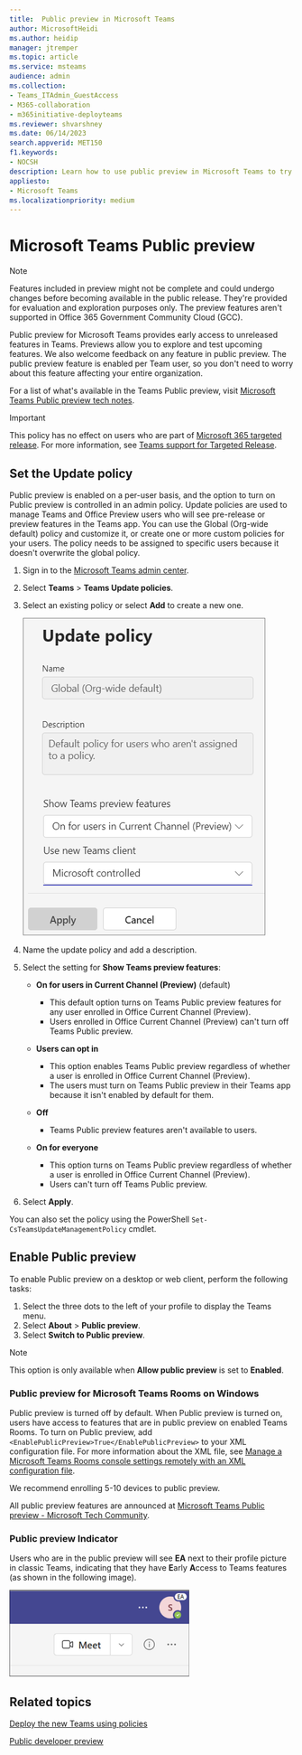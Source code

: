```yaml
---
title:  Public preview in Microsoft Teams
author: MicrosoftHeidi
ms.author: heidip
manager: jtremper
ms.topic: article
ms.service: msteams
audience: admin
ms.collection: 
- Teams_ITAdmin_GuestAccess
- M365-collaboration
- m365initiative-deployteams
ms.reviewer: shvarshney
ms.date: 06/14/2023
search.appverid: MET150
f1.keywords:
- NOCSH
description: Learn how to use public preview in Microsoft Teams to try out new features and provide feedback.
appliesto: 
- Microsoft Teams
ms.localizationpriority: medium
---
```


# Microsoft Teams Public preview

> [!NOTE] 
> Features included in preview might not be complete and could undergo changes before becoming available in the public release. They're provided for evaluation and exploration purposes only. The preview features aren't supported in Office 365 Government Community Cloud (GCC).

Public preview for Microsoft Teams provides early access to unreleased features in Teams. Previews allow you to explore and test upcoming features. We also welcome feedback on any feature in public preview. The public preview feature is enabled per Team user, so you don't need to worry about this feature affecting your entire organization.

For a list of what's available in the Teams Public preview, visit [Microsoft Teams Public preview tech notes](https://techcommunity.microsoft.com/t5/microsoft-teams-public-preview/bd-p/MicrosoftTeamsPublicPreview).

> [!IMPORTANT] 
> This policy has no effect on users who are part of [Microsoft 365 targeted release](/microsoft-365/admin/manage/release-options-in-office-365). For more information, see [Teams support for Targeted Release](https://techcommunity.microsoft.com/t5/microsoft-teams-blog/introducing-microsoft-teams-support-for-microsoft-365-targeted/ba-p/3804259).

## Set the Update policy

Public preview is enabled on a per-user basis, and the option to turn on Public preview is controlled in an admin policy. Update policies are used to manage Teams and Office Preview users who will see pre-release or preview features in the Teams app. You can use the Global (Org-wide default) policy and customize it, or create one or more custom policies for your users. The policy needs to be assigned to specific users because it doesn't overwrite the global policy.

1. Sign in to the [Microsoft Teams admin center](https://admin.teams.microsoft.com/).

1. Select **Teams** > **Teams Update policies**.

1. Select an existing policy or select **Add** to create a new one.

    ![Screenshot of update policy panel in the Teams admin center.](media/new-update-policy.png)

1. Name the update policy and add a description.
1. Select the setting for **Show Teams preview features**:

   -   **On for users in Current Channel (Preview)** (default)
       - This default option turns on Teams Public preview features for any user enrolled in Office Current Channel (Preview).
       - Users enrolled in Office Current Channel (Preview) can't turn off Teams Public preview.

   -   **Users can opt in**
       - This option enables Teams Public preview regardless of whether a user is enrolled in Office Current Channel (Preview).
       - The users must turn on Teams Public preview in their Teams app because it isn't enabled by default for them.

   - **Off**
     - Teams Public preview features aren't available to users.

   -  **On for everyone**
       - This option turns on Teams Public preview regardless of whether a user is enrolled in Office Current Channel (Preview).
       - Users can't turn off Teams Public preview.

1. Select **Apply**.

You can also set the policy using the PowerShell `Set-CsTeamsUpdateManagementPolicy` cmdlet.

## Enable Public preview

To enable Public preview on a desktop or web client, perform the following tasks:

1. Select the three dots to the left of your profile to display the Teams menu.
2. Select **About** > **Public preview**.
3. Select **Switch to Public preview**.

> [!NOTE]  
> This option is only available when **Allow public preview** is set to **Enabled**.

### Public preview for Microsoft Teams Rooms on Windows

Public preview is turned off by default. When Public preview is turned on, users have access to features that are in public preview on enabled Teams Rooms. To turn on Public preview, add ```<EnablePublicPreview>True</EnablePublicPreview>``` to your XML configuration file. For more information about the XML file, see [Manage a Microsoft Teams Rooms console settings remotely with an XML configuration file](/microsoftteams/rooms/xml-config-file).

We recommend enrolling 5-10 devices to public preview.

All public preview features are announced at [Microsoft Teams Public preview - Microsoft Tech Community](https://techcommunity.microsoft.com/t5/microsoft-teams-public-preview/bd-p/MicrosoftTeamsPublicPreview).

### Public preview Indicator

Users who are in the public preview will see **EA** next to their profile picture in classic Teams, indicating that they have **E**arly **A**ccess to Teams features (as shown in the following image).

![Screenshot of the early-access icon.](media/early-access-screenshot.png)

## Related topics

[Deploy the new Teams using policies](new-teams-deploy-using-policies.md)

[Public developer preview](/microsoftteams/platform/resources/dev-preview/developer-preview-intro)
